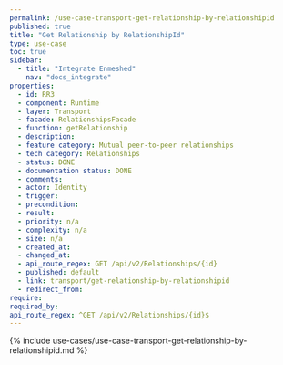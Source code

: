 ```yaml
---
permalink: /use-case-transport-get-relationship-by-relationshipid
published: true
title: "Get Relationship by RelationshipId"
type: use-case
toc: true
sidebar:
  - title: "Integrate Enmeshed"
    nav: "docs_integrate"
properties:
  - id: RR3
  - component: Runtime
  - layer: Transport
  - facade: RelationshipsFacade
  - function: getRelationship
  - description:
  - feature category: Mutual peer-to-peer relationships
  - tech category: Relationships
  - status: DONE
  - documentation status: DONE
  - comments:
  - actor: Identity
  - trigger:
  - precondition:
  - result:
  - priority: n/a
  - complexity: n/a
  - size: n/a
  - created_at:
  - changed_at:
  - api_route_regex: GET /api/v2/Relationships/{id}
  - published: default
  - link: transport/get-relationship-by-relationshipid
  - redirect_from:
require:
required_by:
api_route_regex: ^GET /api/v2/Relationships/{id}$
---
```


{% include use-cases/use-case-transport-get-relationship-by-relationshipid.md %}
